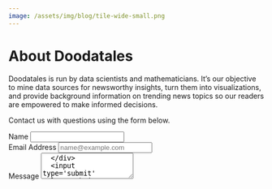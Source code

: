 ```yaml
---
image: /assets/img/blog/tile-wide-small.png
---
```


# About Doodatales

Doodatales is run by data scientists and mathematicians.  It’s our objective to mine data sources for newsworthy insights, turn them into visualizations, and provide background information on trending news topics so our readers are empowered to make informed decisions.  

Contact us with questions using the form below.

<form action="https://getsimpleform.com/messages?form_api_token=c1f8ef95da9247d4b806c2459380979a" method="post">
  <!-- the redirect_to is optional, the form will redirect to the referrer on submission -->
  <input type='hidden' name='redirect_to' value='<the complete return url e.g. http://fooey.com/thank-you.html>' />
  <!-- all your input fields here.... -->
  <div class="form-group">
    <label for="Name">Name</label>
    <input type='text' name='Name' id="Name"/>
  </div>
  <div class="form-group">
    <label for="Email">Email Address</label>
    <input type='text' name='email' placeholder="name@example.com" id="Email"/>
  </div>
  <div class="form-group">
    <label for="Message">Message</label>
    <textarea type='text' name='message' id="Message" rows="3"/>
  </div>
  <input type='submit' value='Submit' />
</form>
